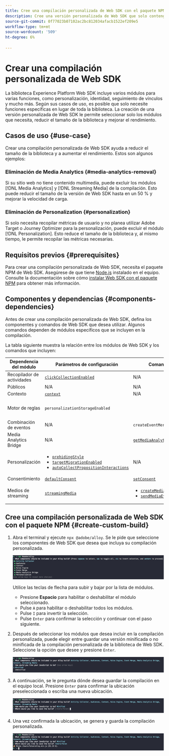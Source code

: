 ```yaml
---
title: Cree una compilación personalizada de Web SDK con el paquete NPM
description: Cree una versión personalizada de Web SDK que solo contenga los módulos que necesita.
source-git-commit: 0f77023b07102ac2bc812034afacb1522ef209e5
workflow-type: tm+mt
source-wordcount: '509'
ht-degree: 6%

---
```



# Crear una compilación personalizada de Web SDK

La biblioteca Experience Platform Web SDK incluye varios módulos para varias funciones, como personalización, identidad, seguimiento de vínculos y mucho más. Según sus casos de uso, es posible que solo necesite funciones específicas en lugar de toda la biblioteca. La creación de una versión personalizada de Web SDK le permite seleccionar solo los módulos que necesita, reducir el tamaño de la biblioteca y mejorar el rendimiento.

## Casos de uso {#use-case}

Crear una compilación personalizada de Web SDK ayuda a reducir el tamaño de la biblioteca y a aumentar el rendimiento. Estos son algunos ejemplos:

### Eliminación de Media Analytics {#media-analytics-removal}

Si su sitio web no tiene contenido multimedia, puede excluir los módulos [!DNL Media Analytics] y [!DNL Streaming Media] de la compilación. Esto puede reducir el tamaño de la versión de Web SDK hasta en un 50 % y mejorar la velocidad de carga.

### Eliminación de Personalization {#personalization}

Si solo necesita recopilar métricas de usuario y no planea utilizar Adobe Target o Journey Optimizer para la personalización, puede excluir el módulo [!DNL Personalization]. Esto reduce el tamaño de la biblioteca y, al mismo tiempo, le permite recopilar las métricas necesarias.

## Requisitos previos {#prerequisites}

Para crear una compilación personalizada de Web SDK, necesita el paquete NPM de Web SDK. Asegúrese de que tiene [Node.js](https://nodejs.org/en/download/package-manager/all) instalado en el equipo. Consulte la documentación sobre cómo [instalar Web SDK con el paquete NPM](npm.md) para obtener más información.

## Componentes y dependencias {#components-dependencies}

Antes de crear una compilación personalizada de Web SDK, defina los componentes y comandos de Web SDK que desea utilizar. Algunos comandos dependen de módulos específicos que se incluyen en la compilación.

La tabla siguiente muestra la relación entre los módulos de Web SDK y los comandos que incluyen:

| Dependencia del módulo | Parámetros de configuración | Comandos | Categoría de tamaño |
|---------|----------|---------|---------|
| Recopilador de actividades | [`clickCollectionEnabled`](../commands/configure/clickcollectionenabled.md) | N/A | Medio |
| Públicos | N/A | N/A | Pequeño |
| Contexto | [`context`](../commands/configure/context.md) | N/A | Pequeño |
| Motor de reglas | `personalizationStorageEnabled` | | <ul><li>`evaluateRulesets`</li><li>[`subscribeRulesetItems`](../commands/subscriberulesetitems.md)</li></ul> | Medio |
| Combinación de eventos | N/A | `createEventMergeId` | Pequeño |
| Media Analytics Bridge | N/A | [`getMediaAnalyticsTracker`](../commands/getmediaanalyticstracker.md) | Grande |
| Personalización | <ul><li>[`prehidingStyle`](../commands/configure/prehidingstyle.md)</li><li>[`targetMigrationEnabled`](../commands/configure/targetmigrationenabled.md)</li><li>[`autoCollectPropositionInteractions`](../commands/configure/autocollectpropositioninteractions.md)</li></ul> | N/A | Grande |
| Consentimiento | [`defaultConsent`](../commands/configure/defaultconsent.md) | [`setConsent`](../commands/setconsent.md) | Pequeño |
| Medios de streaming | [`streamingMedia`](../commands/configure/streamingmedia.md) | <ul><li>[`createMediaSession`](../commands/createmediasession.md)</li><li>[`sendMediaEvent`](../commands/sendmediaevent.md)</li></ul> | Grande |

## Cree una compilación personalizada de Web SDK con el paquete NPM {#create-custom-build}

1. Abra el terminal y ejecute `npx @adobe/alloy`. Se le pide que seleccione los componentes de Web SDK que desea que incluya su compilación personalizada.

   ![Imagen de un terminal que muestra la selección del módulo de compilación personalizada.](../assets/custom-build/npx.png)

   Utilice las teclas de flecha para subir y bajar por la lista de módulos.

   * Presione **Espacio** para habilitar o deshabilitar el módulo seleccionado.
   * Pulse `A` para habilitar o deshabilitar todos los módulos.
   * Pulse `I` para invertir la selección.
   * Pulse `Enter` para confirmar la selección y continuar con el paso siguiente.

1. Después de seleccionar los módulos que desea incluir en la compilación personalizada, puede elegir entre guardar una versión minificada o no minificada de la compilación personalizada de la biblioteca de Web SDK. Seleccione la opción que desee y presione `Enter`.

   ![Imagen de un terminal que muestra la selección minificar de compilación personalizada.](../assets/custom-build/minify.png)

1. A continuación, se le pregunta dónde desea guardar la compilación en el equipo local. Presione `Enter` para confirmar la ubicación preseleccionada o escriba una nueva ubicación.

   ![Imagen de un terminal que muestra la opción de guardado de compilación personalizada.](../assets/custom-build/save.png)

1. Una vez confirmada la ubicación, se genera y guarda la compilación personalizada.

   ![Imagen de un terminal que muestra la ubicación guardada de la compilación personalizada.](../assets/custom-build/saved.png)

